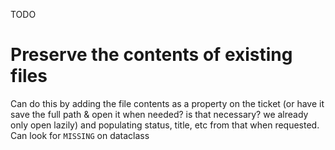 TODO

# Preserve the contents of existing files

Can do this by adding the file contents as a property on the ticket (or have it save the full path & open it when needed? is that necessary? we already only open lazily) and populating status, title, etc from that when requested. Can look for `MISSING` on dataclass


[will get no flattening for free]: 11 (FIXES)
[normalization will no longer happen for free]: 22 (RELATES_TO)
[apparent dup of 22]: 28 (RELATES_TO)
